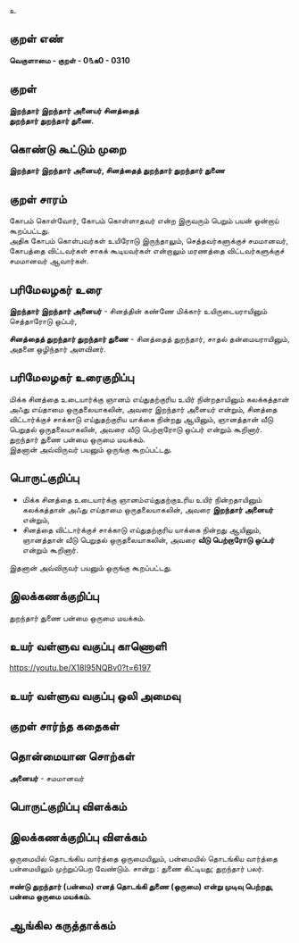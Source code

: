 உ

## குறள் எண் 

**வெகுளாமை - குறள் - 0௩க0 - 0310**  

## குறள் 

**இறந்தார் இறந்தார் அனையர் சினத்தைத்  
துறந்தார் துறந்தார் துணை.**

## கொண்டு கூட்டும் முறை

**இறந்தார் இறந்தார் அனையர், சினத்தைத் துறந்தார் துறந்தார் துணை**

## குறள் சாரம் 
கோபம் கொள்வோர், கோபம் கொள்ளாதவர் என்ற இருவரும் பெறும் பயன் ஒன்றாய் கூறப்பட்டது.  
அதிக கோபம் கொள்பவர்கள் உயிரோடு இருந்தாலும், செத்தவர்களுக்குச் சமமானவர், கோபத்தை விட்டவர்கள் சாகக் கூடியவர்கள் என்றாலும் மரணத்தை விட்டவர்களுக்குச் சமமானவர் ஆவார்கள்.  

## பரிமேலழகர் உரை

**இறந்தார் இறந்தார் அனையர்** - சினத்தின் கண்ணே மிக்கார் உயிருடையராயினும் செத்தாரோடு ஒப்பர்,   

**சினத்தைத் துறந்தார் துறந்தார் துணை** - சினத்தைத் துறந்தார், சாதல் தன்மையராயினும், அதனை ஒழிந்தார் அளவினர்.   

## பரிமேலழகர் உரைகுறிப்பு   

மிக்க சினத்தை உடையார்க்கு ஞானம் எய்துதற்குரிய உயிர் நின்றதாயினும் கலக்கத்தான் அஃது எய்தாமை ஒருதலையாகலின், அவரை இறந்தார் அனையர் என்றும், சினத்தை விட்டார்க்குச் சாக்காடு எய்துதற்குரிய யாக்கை நின்றது ஆயினும், ஞானத்தான் வீடு பெறுதல் ஒருதலையாகலின், அவரை வீடு பெற்றாரோடு ஒப்பர் என்றும் கூறினார். துறந்தார் துணை பன்மை ஒருமை மயக்கம்.    
இதனான் அவ்விருவர் பயனும் ஒருங்கு கூறப்பட்டது.  

## பொருட்குறிப்பு 

* மிக்க சினத்தை உடையார்க்கு ஞானம்எய்துதற்குஉரிய உயிர் நின்றதாயினும் கலக்கத்தான் அஃது எய்தாமை ஒருதலையாகலின், அவரை **இறந்தார் அனையர்** என்றும்,   
* சினத்தை விட்டார்க்குச் சாக்காடு எய்துதற்குரிய யாக்கை நின்றது ஆயினும், ஞானத்தான் வீடு பெறுதல் ஒருதலையாகலின், அவரை **வீடு பெற்றாரோடு ஒப்பர்** என்றும் கூறினார்.   

இதனான் அவ்விருவர் பயனும் ஒருங்கு கூறப்பட்டது.    

## இலக்கணக்குறிப்பு  

துறந்தார் துணை பன்மை ஒருமை மயக்கம்.

## உயர் வள்ளுவ வகுப்பு காணொளி

https://youtu.be/X18l95NQBv0?t=6197

## உயர் வள்ளுவ வகுப்பு ஒலி அமைவு 

 
## குறள் சார்ந்த கதைகள் 


## தொன்மையான சொற்கள்

**அனையர்** - சமமானவர்

## பொருட்குறிப்பு விளக்கம்


## இலக்கணக்குறிப்பு விளக்கம்

ஒருமையில் தொடங்கிய வார்த்தை ஒருமையிலும், பன்மையில் தொடங்கிய வார்த்தை பன்மையிலும் முற்றுப்பெற வேண்டும். சான்று : துணை கிட்டியது; துறந்தார் பலர்.    

**ஈண்டு துறந்தார் (பன்மை) எனத் தொடங்கி துணை (ஒருமை) என்று முடிவு பெற்றது, பன்மை ஒருமை மயக்கம்.** 

## ஆங்கில கருத்தாக்கம் 


